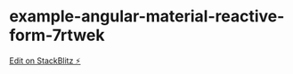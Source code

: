 # example-angular-material-reactive-form-7rtwek

[Edit on StackBlitz ⚡️](https://stackblitz.com/edit/example-angular-material-reactive-form-7rtwek)